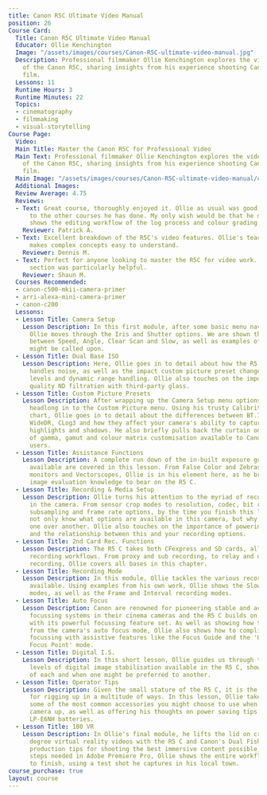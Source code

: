 ```yaml
---
title: Canon R5C Ultimate Video Manual
position: 26
Course Card:
  Title: Canon R5C Ultimate Video Manual
  Educator: Ollie Kenchington
  Image: "/assets/images/courses/Canon-R5C-ultimate-video-manual.jpg"
  Description: Professional filmmaker Ollie Kenchington explores the video capabilities
    of the Canon R5C, sharing insights from his experience shooting Canon's launch
    film.
  Lessons: 11
  Runtime Hours: 3
  Runtime Minutes: 22
  Topics:
  - cinematography
  - filmmaking
  - visual-storytelling
Course Page:
  Video: 
  Main Title: Master the Canon R5C for Professional Video
  Main Text: Professional filmmaker Ollie Kenchington explores the video capabilities
    of the Canon R5C, sharing insights from his experience shooting Canon's launch
    film.
  Main Image: "/assets/images/courses/Canon-R5C-ultimate-video-manual/canon-r5c-ultimate-video-manual-main.jpg"
  Additional Images: 
  Review Average: 4.75
  Reviews:
  - Text: Great course, thoroughly enjoyed it. Ollie as usual was good, looking forward
      to the other courses he has done. My only wish would be that he does one that
      shows the editing workflow of the log process and colour grading.
    Reviewer: Patrick A.
  - Text: Excellent breakdown of the R5C's video features. Ollie's teaching style
      makes complex concepts easy to understand.
    Reviewer: Dennis M.
  - Text: Perfect for anyone looking to master the R5C for video work. The 180 VR
      section was particularly helpful.
    Reviewer: Shaun M.
  Courses Recommended:
  - canon-c500-mkii-camera-primer
  - arri-alexa-mini-camera-primer
  - canon-c200
  Lessons:
  - Lesson Title: Camera Setup
    Lesson Description: In this first module, after some basic menu navigation tips,
      Ollie moves through the Iris and Shutter options. We are shown the differences
      between Speed, Angle, Clear Scan and Slow, as well as examples of when each
      might be called upon.
  - Lesson Title: Dual Base ISO
    Lesson Description: Here, Ollie goes in to detail about how the R5 C's sensor
      handles noise, as well as the impact custom picture preset changes have on ISO
      levels and dynamic range handling. Ollie also touches on the importance of good
      quality ND filtration with third-party glass.
  - Lesson Title: Custom Picture Presets
    Lesson Description: After wrapping up the Camera Setup menu options, Ollie dives
      headlong in to the Custom Picture menu. Using his trusty Calibrite Video Checker
      chart, Ollie goes in to detail about the differences between BT.709 Standard,
      WideDR, CLog3 and how they affect your camera's ability to capture detail in
      highlights and shadows. He also briefly pulls back the curtain on the full extent
      of gamma, gamut and colour matrix customisation available to Canon cinema camera
      users.
  - Lesson Title: Assistance Functions
    Lesson Description: A complete run down of the in-built exposure guides and tools
      available are covered in this lesson. From False Color and Zebras, to Waveform
      monitors and Vectorscopes, Ollie is in his element here, as he brings his extensive
      image evaluation knowledge to bear on the R5 C.
  - Lesson Title: Recording & Media Setup
    Lesson Description: Ollie turns his attention to the myriad of recording options
      in the camera. From sensor crop modes to resolution, codec, bit rate, chroma
      subsampling and frame rate options, by the time you finish this lesson, you'll
      not only know what options are available in this camera, but why you would choose
      one over another. Ollie also touches on the importance of powering the camera
      and the relationship between this and your recording options.
  - Lesson Title: 2nd Card Rec. Functions
    Lesson Description: The R5 C takes both CFexpress and SD cards, allowing for multiple
      recording workflows. From proxy and sub recording, to relay and double slot
      recording, Ollie covers all bases in this chapter.
  - Lesson Title: Recording Mode
    Lesson Description: In this module, Ollie tackles the various recording modes
      available. Using examples from his own work, Ollie shows the Slow & Fast Motion
      modes, as well as the Frame and Interval recording modes.
  - Lesson Title: Auto Focus
    Lesson Description: Canon are renowned for pioneering stable and accurate auto
      focussing systems in their cinema cameras and the R5 C builds on that legacy
      with its powerful focussing feature set. As well as showing how to get the best
      from the camera's auto focus mode, Ollie also shows how to compliment manual
      focussing with assistive features like the Focus Guide and the 'Only Around
      Focus Point' mode.
  - Lesson Title: Digital I.S.
    Lesson Description: In this short lesson, Ollie guides us through the different
      levels of digital image stabilisation available in the R5 C, showing examples
      of each and when one might be preferred to another.
  - Lesson Title: Operator Tips
    Lesson Description: Given the small stature of the R5 C, it is the perfect camera
      for rigging up in a multitude of ways. In this lesson, Ollie takes us through
      some of the most common accessories you might choose to use when rigging this
      camera up, as well as offering his thoughts on power saving tips with Canon's
      LP-E6NH batteries.
  - Lesson Title: 180 VR
    Lesson Description: In Ollie's final module, he lifts the lid on creating 180
      degree virtual reality videos with the R5 C and Canon's Dual Fisheye Lens. From
      production tips for shooting the best immersive content possible, to post-production
      steps needed in Adobe Premiere Pro, Ollie shows the entire workflow from start
      to finish, using a test shot he captures in his local town.
course_purchase: true
layout: course
---
```


